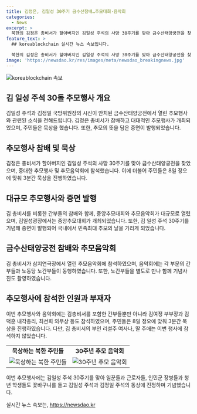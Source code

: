 ```yaml
---
title: 김정은, 김일성 30주기 금수산참배…추모대회·음악회
categories:
  - News
excerpt: >
  북한의 김정은 총비서가 할아버지인 김일성 주석의 사망 30주기를 맞아 금수산태양궁전을 찾았다고 보고되었습니다. 이에 노동신문은 대대적인 추모 행사와 추모음악회 등이 열렸으며, 주민들은 8일 정오에 3분간 묵상을 했다고 전했습니다. 김 총비서의 참배에는 정치국 상무위원들과 함께 많은 간부들이 동행했으며, 김일성광장에서도 중앙추모대회가 엄숙히 거행되었습니다. 8면까지 증면 발행하여 민족최대 추모의 날을 강조했지만, 이번 행사에는 김 총비서의 가족들은 등장하지 않았습니다.
feature_text: >
  ## koreablockchain 실시간 뉴스 속보입니다.

  북한의 김정은 총비서가 할아버지인 김일성 주석의 사망 30주기를 맞아 금수산태양궁전을 찾았다고 보고되었습니다. 이에 노동신문은 대대적인 추모 행사와 추모음악회 등이 열렸으며, 주민들은 8일 정오에 3분간 묵상을 했다고 전했습니다. 김 총비서의 참배에는 정치국 상무위원들과 함께 많은 간부들이 동행했으며, 김일성광장에서도 중앙추모대회가 엄숙히 거행되었습니다. 8면까지 증면 발행하여 민족최대 추모의 날을 강조했지만, 이번 행사에는 김 총비서의 가족들은 등장하지 않았습니다.
image: 'https://newsdao.kr/res/images/meta/newsdao_breakingnews.jpg'
---
```


<p><img src="https://newsdao.kr/res/images/meta/newsdao_breakingnews.jpg" alt="koreablockchain 속보" /></p>

<h2 data-ke-size="size26">김 일성 주석 30돌 추모행사 개요</h2>

<p data-ke-size="size16">김일성 주석과 김정일 국방위원장의 시신이 안치된 금수산태양궁전에서 열린 추모행사와 관련된 소식을 전해드립니다. 김정은 총비서가 참배하고 대대적인 추모행사가 개최되었으며, 주민들은 묵상을 했습니다. 또한, 추모의 뜻을 담은 증면이 발행되었습니다.</p>

<h2 data-ke-size="size26">추모행사 참배 및 묵상</h2>

<p data-ke-size="size16">김정은 총비서가 할아버지인 김일성 주석의 사망 30주기를 맞아 금수산태양궁전을 찾았으며, 중대한 추모행사 및 추모음악회에 참석했습니다. 이에 더불어 주민들은 8일 정오에 맞춰 3분간 묵상을 진행하였습니다.</p>

<h2 data-ke-size="size26">대규모 추모행사와 증면 발행</h2>

<p data-ke-size="size16">김 총비서를 비롯한 간부들의 참배와 함께, 중앙추모대회와 추모음악회가 대규모로 열렸으며, 김일성광장에서는 중앙추모대회가 개최되었습니다. 또한, 김 일성 주석 30주기를 기념해 증면이 발행되어 국내에서 민족최대 추모의 날을 기리게 되었습니다.</p>

<h2 data-ke-size="size26">금수산태양궁전 참배와 추모음악회</h2>

<p data-ke-size="size16">김 총비서가 삼지연극장에서 열린 추모음악회에 참석하였으며, 음악회에는 각 부문의 간부들과 노동당 노간부들이 동행하였습니다. 또한, 노간부들을 별도로 만나 함께 기념사진도 촬영하였습니다.</p>

<h2 data-ke-size="size26">추모행사에 참석한 인원과 부재자</h2>

<p data-ke-size="size16">이번 추모행사와 음악회에는 김총비서를 포함한 간부들뿐만 아니라 김여정 부부장과 김덕훈 내각총리, 최선희 외무상 등도 참석하였으며, 주민들은 8일 정오에 맞춰 3분간 묵상을 진행하였습니다. 다만, 김 총비서의 부인 리설주 여사나, 딸 주애는 이번 행사에 참석하지 않았습니다.</p>

<table>
    <tbody>
        <tr>
            <td style="text-align: center; height: 17px;"><b>묵상하는 북한 주민들</b></td>
            <td style="text-align: center; height: 17px;"><b>30주년 추모 음악회</b></td>
        </tr>
        <tr>
            <td style="text-align: center; height: 17px;"><img src="image1.jpg" alt="묵상하는 북한 주민들" /></td>
            <td style="text-align: center; height: 17px;"><img src="image2.jpg" alt="30주년 추모 음악회" /></td>
        </tr>
    </tbody>
</table>

<p data-ke-size="size16">이번 추모행사에는 김일성 주석 30주기를 맞아 일꾼들과 근로자들, 인민군 장병들과 청년 학생들도 꽃바구니를 들고 김일성 주석과 김정일 주석의 동상에 진정하며 기념했습니다.</p>
실시간 뉴스 속보는, <a href="https://newsdao.kr" rel="dofollow">https://newsdao.kr</a>


